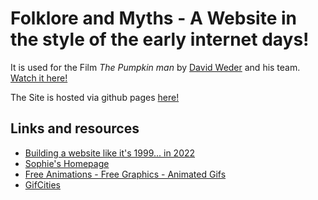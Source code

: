 # Folklore and Myths - A Website in the style of the early internet days!

It is used for the Film *The Pumpkin man* by [David Weder](https://www.davidweder.com/) and his team. [Watch it here!]()

The Site is hosted via github pages [here!](folkloreandmyths.com)

## Links and resources
- [Building a website like it's 1999... in 2022](https://localghost.dev/blog/building-a-website-like-it-s-1999-in-2022/)
- [Sophie's Homepage](https://sophieswebsite1999.neocities.org/)
- [Free Animations - Free Graphics - Animated Gifs](https://www.gifs.cc/)
- [GifCities](https://gifcities.org/)
